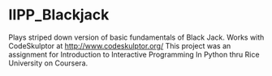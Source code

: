 # IIPP_Blackjack
Plays striped down version of basic fundamentals of Black Jack. Works with CodeSkulptor at http://www.codeskulptor.org/
This project was an assignment for Introduction to Interactive Programming In Python thru Rice University on Coursera. 
